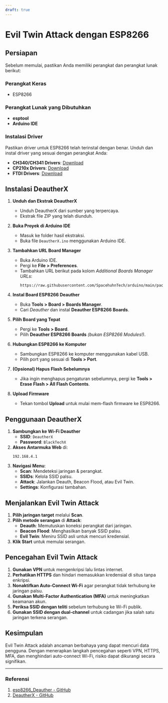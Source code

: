 ```yaml
---
draft: true
---
```


# Evil Twin Attack dengan ESP8266

## Persiapan

Sebelum memulai, pastikan Anda memiliki perangkat dan perangkat lunak berikut:

### Perangkat Keras

- ESP8266

### Perangkat Lunak yang Dibutuhkan

- **esptool**
- **Arduino IDE**

### Instalasi Driver

Pastikan driver untuk ESP8266 telah terinstal dengan benar. Unduh dan instal driver yang sesuai dengan perangkat Anda:

- **CH340/CH341 Drivers**: [Download](https://wch-ic.com/downloads/CH341SER_ZIP.html)
- **CP210x Drivers**: [Download](https://silabs.com/developers/usb-to-uart-bridge-vcp-drivers)
- **FTDI Drivers**: [Download](https://ftdichip.com/drivers/)

## Instalasi DeautherX

1. **Unduh dan Ekstrak DeautherX**
   - Unduh DeautherX dari sumber yang terpercaya.
   - Ekstrak file ZIP yang telah diunduh.

2. **Buka Proyek di Arduino IDE**
   - Masuk ke folder hasil ekstraksi.
   - Buka file `DeautherX.ino` menggunakan Arduino IDE.

3. **Tambahkan URL Board Manager**
   - Buka Arduino IDE.
   - Pergi ke **File > Preferences**.
   - Tambahkan URL berikut pada kolom *Additional Boards Manager URLs*:
     ```
     https://raw.githubusercontent.com/SpacehuhnTech/arduino/main/package_spacehuhn_index.json
     ```

4. **Instal Board ESP8266 Deauther**
   - Buka **Tools > Board > Boards Manager**.
   - Cari *Deauther* dan instal **Deauther ESP8266 Boards**.

5. **Pilih Board yang Tepat**
   - Pergi ke **Tools > Board**.
   - Pilih **Deauther ESP8266 Boards** *(bukan ESP8266 Modules!)*.

6. **Hubungkan ESP8266 ke Komputer**
   - Sambungkan ESP8266 ke komputer menggunakan kabel USB.
   - Pilih port yang sesuai di **Tools > Port**.

7. **(Opsional) Hapus Flash Sebelumnya**
   - Jika ingin menghapus pengaturan sebelumnya, pergi ke **Tools > Erase Flash > All Flash Contents**.

8. **Upload Firmware**
   - Tekan tombol **Upload** untuk mulai mem-flash firmware ke ESP8266.

## Penggunaan DeautherX

1. **Sambungkan ke Wi-Fi Deauther**
   - **SSID**: `DeautherX`
   - **Password**: `BlackTechX`
2. **Akses Antarmuka Web** di:
   ```
   192.168.4.1
   ```
3. **Navigasi Menu**:
   - **Scan**: Mendeteksi jaringan & perangkat.
   - **SSIDs**: Kelola SSID palsu.
   - **Attack**: Jalankan Deauth, Beacon Flood, atau Evil Twin.
   - **Settings**: Konfigurasi tambahan.

## Menjalankan Evil Twin Attack

1. **Pilih jaringan target** melalui **Scan**.
2. **Pilih metode serangan** di **Attack**:
   - **Deauth**: Memutuskan koneksi perangkat dari jaringan.
   - **Beacon Flood**: Menghasilkan banyak SSID palsu.
   - **Evil Twin**: Meniru SSID asli untuk mencuri kredensial.
3. **Klik Start** untuk memulai serangan.

## Pencegahan Evil Twin Attack

1. **Gunakan VPN** untuk mengenkripsi lalu lintas internet.
2. **Perhatikan HTTPS** dan hindari memasukkan kredensial di situs tanpa enkripsi.
3. **Nonaktifkan Auto-Connect Wi-Fi** agar perangkat tidak terhubung ke jaringan palsu.
4. **Gunakan Multi-Factor Authentication (MFA)** untuk meningkatkan keamanan akun.
5. **Periksa SSID dengan teliti** sebelum terhubung ke Wi-Fi publik.
6. **Gunakan SSID dengan dual-channel** untuk cadangan jika salah satu jaringan terkena serangan.

## Kesimpulan

Evil Twin Attack adalah ancaman berbahaya yang dapat mencuri data pengguna. Dengan menerapkan langkah pencegahan seperti VPN, HTTPS, MFA, dan menghindari auto-connect Wi-Fi, risiko dapat dikurangi secara signifikan.

---

### Referensi

1. [esp8266\_Deauther - GitHub](https://github.com/spacehuhntech/esp8266_deauther)
2. [DeautherX - GitHub](https://github.com/BlackTechX011/DeautherX)